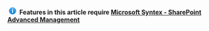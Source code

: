 ![Information icon](../media/info.png) **Features in this article require [Microsoft Syntex - SharePoint Advanced Management](/sharepoint/advanced-management)**
